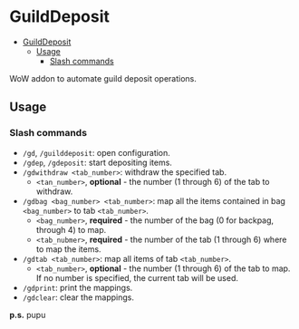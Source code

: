 # GuildDeposit

- [GuildDeposit](#guilddeposit)
  - [Usage](#usage)
    - [Slash commands](#slash-commands)

WoW addon to automate guild deposit operations.

## Usage

### Slash commands

- `/gd`, `/guilddeposit`: open configuration.
- `/gdep`, `/gdeposit`: start depositing items.
- `/gdwithdraw <tab_number>`: withdraw the specified tab.
  - `<tan_number>`, **optional** - the number (1 through 6) of the tab to withdraw.
- `/gdbag <bag_number> <tab_number>`: map all the items contained in bag `<bag_number>` to tab `<tab_number>`.
  - `<bag_number>`, **required** - the number of the bag (0 for backpag, through 4) to map.
  - `<tab_nubmer>`, **required** - the number of the tab (1 through 6) where to map the items.
- `/gdtab <tab_number>`: map all items of tab `<tab_number>`. 
  - `<tab_number>`, **optional** - the number (1 through 6) of the tab to map. If no number is specified, the current tab will be used.
- `/gdprint`: print the mappings.
- `/gdclear`: clear the mappings.

**p.s.** pupu

